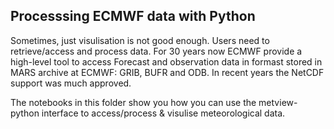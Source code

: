 ## Processsing ECMWF data with Python

Sometimes, just visulisation is not good enough. Users need to retrieve/access and process data. For 30 years now ECMWF provide a high-level tool to access Forecast and observation data in formast stored in MARS archive at ECMWF: GRIB, BUFR and ODB. In recent years the NetCDF support was much approved.

The notebooks in this folder show you how you can use the metview-python interface to access/process & visulise meteorological data.
